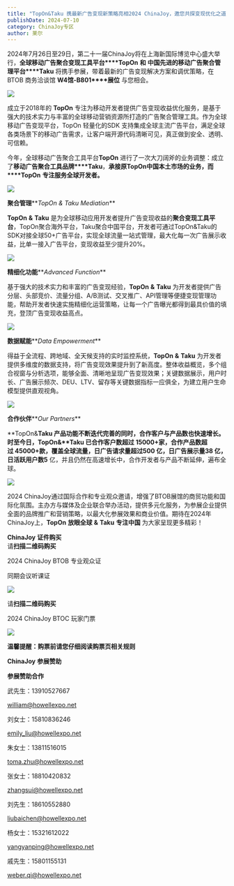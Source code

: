 ```yaml
---
title: "TopOn&Taku 携最新广告变现新策略亮相2024 ChinaJoy，邀您共探变现优化之道！"
publishDate: 2024-07-10
category: ChinaJoy专区
author: 莱尔
---
```


2024年7月26日至29日，第二十一届ChinaJoy将在上海新国际博览中心盛大举行，**全球移动广告聚合变现工具平台****TopOn** **和** **中国先进的移动广告聚合管理平台****Taku** 将携手参展，带着最新的广告变现解决方案和调优策略，在 BTOB 商务洽谈馆 **W4****馆****\-B801****展位** 与您相会。

![](https://ec-net-1251389766.cos.ap-shanghai.myqcloud.com/wp-content/uploads/2024/07/20240710232126494.png)

成立于2018年的 **TopOn** 专注为移动开发者提供广告变现收益优化服务，是基于强大的技术实力与丰富的全球移动营销资源所打造的广告聚合管理工具。作为全球移动广告变现平台，TopOn 轻量化的SDK 支持集成全球主流广告平台，满足全球各类场景下的移动广告需求，让客户端开源代码清晰可见，真正做到安全、透明、可信赖。

今年，全球移动广告聚合工具平台**TopOn** 进行了一次大刀阔斧的业务调整：成立了**移动广告聚合工具品牌****Taku**，**承接原****TopOn****中国本土市场的业务，而****TopOn** **专注服务全球开发者。**

![](https://ec-net-1251389766.cos.ap-shanghai.myqcloud.com/wp-content/uploads/2024/07/20240710232132246.png)

  
**聚合管理****_TopOn & Taku Mediation_**

**TopOn** **&** **Taku** 是为全球移动应用开发者提升广告变现收益的**聚合变现工具平台**，TopOn聚合海外平台，Taku聚合中国平台，开发者可通过TopOn&Taku的SDK对接全球50+广告平台，实现全球流量一站式管理，最大化每一次广告展示收益，比单一接入广告平台，变现收益至少提升20%。

![](https://ec-net-1251389766.cos.ap-shanghai.myqcloud.com/wp-content/uploads/2024/07/20240710232136200.png)

  
**精细化功能****_Advanced Function_**

基于强大的技术实力和丰富的广告变现经验，**TopOn** **&** **Taku** 为开发者提供广告分层、头部竞价、流量分组、A/B测试、交叉推广、API管理等便捷变现管理功能，帮助开发者快速实施精细化运营策略，让每一个广告曝光都得到最具价值的填充，登顶广告变现收益高点。

![](https://ec-net-1251389766.cos.ap-shanghai.myqcloud.com/wp-content/uploads/2024/07/20240710232138340.png)

  
**数据赋能****_Data Empowerment_** 

得益于全流程、跨地域、全天候支持的实时监控系统，**TopOn** **&** **Taku** 为开发者提供多维度的数据支持，将广告变现效果提升到了新高度。整体收益概览，多个组合视窗与分析选项，能够全面、清晰地呈现广告变现效果；关键数据展示，用户时长、广告展示频次、DEU、LTV、留存等关键数据指标一应俱全，为建立用户生命模型提供直观视角。  

![](https://ec-net-1251389766.cos.ap-shanghai.myqcloud.com/wp-content/uploads/2024/07/20240710232147589.png)

  
**合作伙伴****_Our Partners_**

**TopOn&****Taku** 产品功能不断迭代完善的同时，合作客户与产品数也快速增长。时至今日，**TopOn&****Taku** 已合作客户数超过 **15000+**家，合作产品数超过 **45000+**款，覆盖全球流量，日广告请求量超过**500** 亿，日广告展示量**38** 亿，日活跃用户数**5** 亿，并且仍然在高速增长中，合作开发者与产品不断延伸，遍布全球。

![](https://ec-net-1251389766.cos.ap-shanghai.myqcloud.com/wp-content/uploads/2024/07/20240710232151988.png)

2024 ChinaJoy通过国际合作和专业观众邀请，增强了BTOB展馆的商贸功能和国际化氛围。主办方与媒体及企业联合举办活动，提供多元化服务，为参展企业提供全面的品牌推广和营销策略，以最大化参展效果和商业价值。期待在2024年ChinaJoy上，**TopOn** **放眼全球** **&** **Taku** **专注中国** 为大家呈现更多精彩！

**ChinaJoy** **证件购买**  
请**扫描二维码购买**

2024 ChinaJoy BTOB 专业观众证

同期会议听课证

![](https://ec-net-1251389766.cos.ap-shanghai.myqcloud.com/wp-content/uploads/2024/07/20240710232154182.png)

请**扫描二维码购买**

2024 ChinaJoy BTOC 玩家门票

![](https://ec-net-1251389766.cos.ap-shanghai.myqcloud.com/wp-content/uploads/2024/07/20240710232156490.png)

**温馨提醒：购票前请您仔细阅读购票页相关规则**  
  

**ChinaJoy** **参展赞助**

**参展赞助合作**

武先生：13910527667

[william@howellexpo.net](mailto:william@howellexpo.net)

刘女士：15810836246

[emily\_liu@howellexpo.net](mailto:emily_liu@howellexpo.net)

朱女士：13811516015

[toma.zhu@howellexpo.net](mailto:toma.zhu@howellexpo.net)

张女士：18810420832

[zhangsui@howellexpo.net](mailto:zhangsui@howellexpo.net)

刘先生：18610552880

[liubaichen@howellexpo.net](mailto:liubaichen@howellexpo.net)

杨女士：15321612022

[yangyanping@howellexpo.net](mailto:yangyanping@howellexpo.net)

戚先生：15801155131

weber.qi@howellexpo.net
